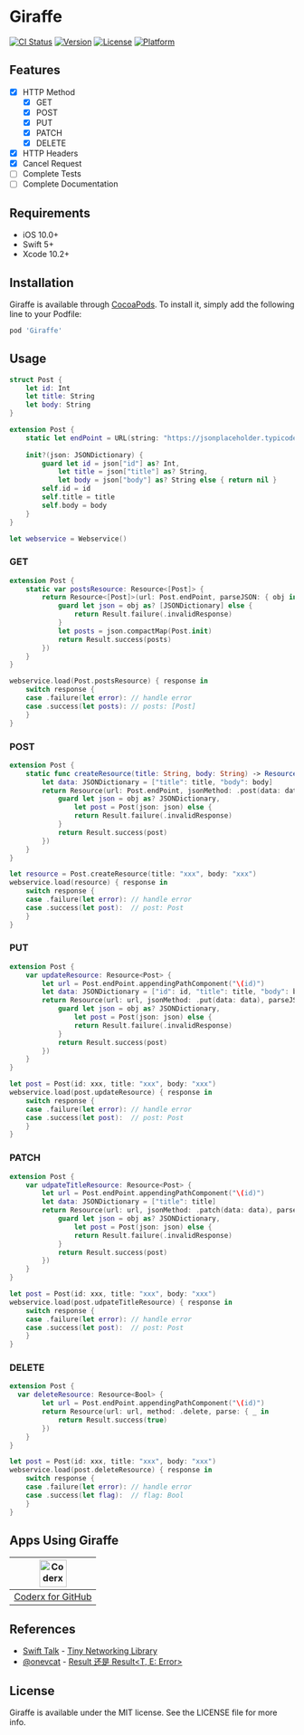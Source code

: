 # Giraffe

[![CI Status](http://img.shields.io/travis/derekcoder@gmail.com/Giraffe.svg?style=flat)](https://travis-ci.org/derekcoder@gmail.com/Giraffe)
[![Version](https://img.shields.io/cocoapods/v/Giraffe.svg?style=flat)](http://cocoapods.org/pods/Giraffe)
[![License](https://img.shields.io/cocoapods/l/Giraffe.svg?style=flat)](http://cocoapods.org/pods/Giraffe)
[![Platform](https://img.shields.io/cocoapods/p/Giraffe.svg?style=flat)](http://cocoapods.org/pods/Giraffe)

## Features

- [x] HTTP Method
    - [x] GET
    - [x] POST
    - [x] PUT
    - [x] PATCH
    - [x] DELETE
- [x] HTTP Headers
- [x] Cancel Request
- [ ] Complete Tests
- [ ] Complete Documentation

## Requirements

- iOS 10.0+
- Swift 5+
- Xcode 10.2+

## Installation

Giraffe is available through [CocoaPods](http://cocoapods.org). To install
it, simply add the following line to your Podfile:

```ruby
pod 'Giraffe'
```

## Usage

```swift
struct Post {
    let id: Int
    let title: String
    let body: String
}

extension Post {
    static let endPoint = URL(string: "https://jsonplaceholder.typicode.com/posts")!
    
    init?(json: JSONDictionary) {
        guard let id = json["id"] as? Int,
            let title = json["title"] as? String,
            let body = json["body"] as? String else { return nil }
        self.id = id
        self.title = title
        self.body = body
    }
}

let webservice = Webservice()
```

### GET

```swift
extension Post {
    static var postsResource: Resource<[Post]> {
        return Resource<[Post]>(url: Post.endPoint, parseJSON: { obj in
            guard let json = obj as? [JSONDictionary] else {
                return Result.failure(.invalidResponse)
            }
            let posts = json.compactMap(Post.init)
            return Result.success(posts)
        })
    }
}

webservice.load(Post.postsResource) { response in 
    switch response {
    case .failure(let error): // handle error
    case .success(let posts): // posts: [Post]
    }
}
```

### POST

```swift
extension Post {
    static func createResource(title: String, body: String) -> Resource<Post> {
        let data: JSONDictionary = ["title": title, "body": body]
        return Resource(url: Post.endPoint, jsonMethod: .post(data: data), parseJSON: { obj in
            guard let json = obj as? JSONDictionary,
                let post = Post(json: json) else {
                return Result.failure(.invalidResponse)
            }
            return Result.success(post)
        })
    }
}

let resource = Post.createResource(title: "xxx", body: "xxx")
webservice.load(resource) { response in 
    switch response {
    case .failure(let error): // handle error
    case .success(let post):  // post: Post
    }
}
```

### PUT

```swift
extension Post {
    var updateResource: Resource<Post> {
        let url = Post.endPoint.appendingPathComponent("\(id)")
        let data: JSONDictionary = ["id": id, "title": title, "body": body]
        return Resource(url: url, jsonMethod: .put(data: data), parseJSON: { obj in
            guard let json = obj as? JSONDictionary,
                let post = Post(json: json) else {
                return Result.failure(.invalidResponse)
            }
            return Result.success(post)
        })
    }
}

let post = Post(id: xxx, title: "xxx", body: "xxx")
webservice.load(post.updateResource) { response in 
    switch response {
    case .failure(let error): // handle error
    case .success(let post):  // post: Post
    }
}
```

### PATCH

```swift
extension Post {
    var udpateTitleResource: Resource<Post> {
        let url = Post.endPoint.appendingPathComponent("\(id)")
        let data: JSONDictionary = ["title": title]
        return Resource(url: url, jsonMethod: .patch(data: data), parseJSON: { obj in
            guard let json = obj as? JSONDictionary,
                let post = Post(json: json) else {
                return Result.failure(.invalidResponse)
            }
            return Result.success(post)
        })
    }
}

let post = Post(id: xxx, title: "xxx", body: "xxx")
webservice.load(post.udpateTitleResource) { response in 
    switch response {
    case .failure(let error): // handle error
    case .success(let post):  // post: Post
    }
}
```

### DELETE

```swift
extension Post {
  var deleteResource: Resource<Bool> {
        let url = Post.endPoint.appendingPathComponent("\(id)")
        return Resource(url: url, method: .delete, parse: { _ in
            return Result.success(true)
        })
    }
}

let post = Post(id: xxx, title: "xxx", body: "xxx")
webservice.load(post.deleteResource) { response in 
    switch response {
    case .failure(let error): // handle error
    case .success(let flag):  // flag: Bool
    }
}
```

## Apps Using Giraffe

|<img alt="Coderx" src="https://is2-ssl.mzstatic.com/image/thumb/Purple123/v4/0c/80/87/0c8087b1-c31f-1226-6f6f-be7230bc0c88/source/100x100bb.jpg" width="48">| 
| :---: |
| [Coderx for GitHub](https://itunes.apple.com/app/apple-store/id1371929193?mt=8) | 

## References

- [Swift Talk](https://talk.objc.io) - [Tiny Networking Library](https://talk.objc.io/episodes/S01E1-tiny-networking-library)
- [@onevcat](https://github.com/onevcat) - [Result<T> 还是 Result<T, E: Error>](https://onevcat.com/2018/10/swift-result-error/)

## License

Giraffe is available under the MIT license. See the LICENSE file for more info.
